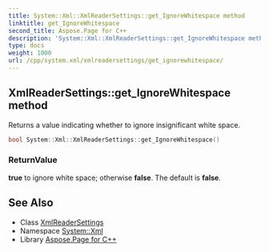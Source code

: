 ```yaml
---
title: System::Xml::XmlReaderSettings::get_IgnoreWhitespace method
linktitle: get_IgnoreWhitespace
second_title: Aspose.Page for C++
description: 'System::Xml::XmlReaderSettings::get_IgnoreWhitespace method. Returns a value indicating whether to ignore insignificant white space in C++.'
type: docs
weight: 1000
url: /cpp/system.xml/xmlreadersettings/get_ignorewhitespace/
---
```

## XmlReaderSettings::get_IgnoreWhitespace method


Returns a value indicating whether to ignore insignificant white space.

```cpp
bool System::Xml::XmlReaderSettings::get_IgnoreWhitespace()
```


### ReturnValue

**true** to ignore white space; otherwise **false**. The default is **false**.

## See Also

* Class [XmlReaderSettings](../)
* Namespace [System::Xml](../../)
* Library [Aspose.Page for C++](../../../)
